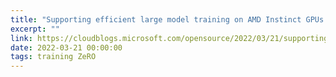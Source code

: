 ```yaml
---
title: "Supporting efficient large model training on AMD Instinct GPUs with DeepSpeed"
excerpt: ""
link: https://cloudblogs.microsoft.com/opensource/2022/03/21/supporting-efficient-large-model-training-on-amd-instinct-gpus-with-deepspeed/
date: 2022-03-21 00:00:00
tags: training ZeRO
---
```

